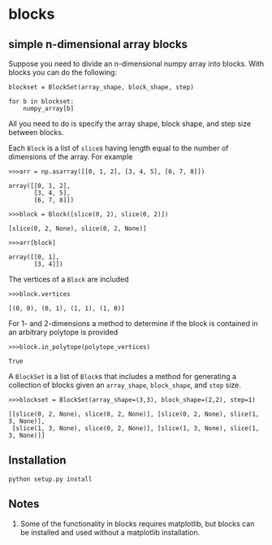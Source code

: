 blocks
======

simple n-dimensional array blocks
---------------------------------

Suppose you need to divide an n-dimensional numpy array into blocks. With blocks you can do the following:

```
blockset = BlockSet(array_shape, block_shape, step)

for b in blockset:
	numpy_array[b]
```

All you need to do is specify the array shape, block shape, and step size between blocks. 

Each `Block` is a list of `slice`s having length equal to the number of dimensions of the array. For example

```
>>>arr = np.asarray([[0, 1, 2], [3, 4, 5], [6, 7, 8]])

array([[0, 1, 2],
       [3, 4, 5],
       [6, 7, 8]])

>>>block = Block([slice(0, 2), slice(0, 2)])

[slice(0, 2, None), slice(0, 2, None)]

>>>arr[block]

array([[0, 1],
       [3, 4]])
```

The vertices of a `Block` are included 

```
>>>block.vertices

[(0, 0), (0, 1), (1, 1), (1, 0)]
```

For 1- and 2-dimensions a method to determine if the block is contained in an arbitrary polytope is provided

```
>>>block.in_polytope(polytope_vertices)

True
```

A `BlockSet` is a list of `Block`s that includes a method for generating a collection of blocks given an `array_shape`, `block_shape`, and `step` size.

```
>>>blockset = BlockSet(array_shape=(3,3), block_shape=(2,2), step=1)

[[slice(0, 2, None), slice(0, 2, None)], [slice(0, 2, None), slice(1, 3, None)], 
 [slice(1, 3, None), slice(0, 2, None)], [slice(1, 3, None), slice(1, 3, None)]]
```




Installation
------------

```
python setup.py install
```


Notes
-----

1. Some of the functionality in blocks requires matplotlib, but blocks can be installed and used without a matplotlib installation.